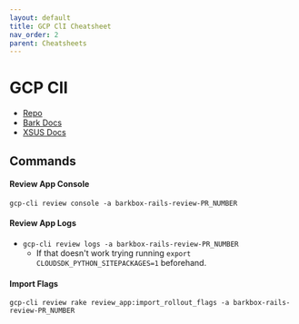 ```yaml
---
layout: default
title: GCP ClI Cheatsheet
nav_order: 2
parent: Cheatsheets
---
```


# GCP ClI 

- [Repo](https://github.com/barkbox/gcp-cli)
- [Bark Docs](https://docs.barkco.xyz/workflows)
- [XSUS Docs](https://docs.google.com/document/d/1TGkvv3QTY2GOMgYrX5m2gSWBEVMsWlagchoHMrYDBII/edit)

## Commands 
#### Review App Console
`gcp-cli review console -a barkbox-rails-review-PR_NUMBER`
#### Review App Logs 
- `gcp-cli review logs -a barkbox-rails-review-PR_NUMBER`
	- If that doesn't work trying running `export CLOUDSDK_PYTHON_SITEPACKAGES=1` beforehand.
#### Import Flags
`gcp-cli review rake review_app:import_rollout_flags -a barkbox-rails-review-PR_NUMBER`
